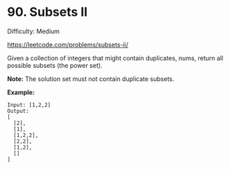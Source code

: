 # 90. Subsets II

Difficulty: Medium

https://leetcode.com/problems/subsets-ii/

Given a collection of integers that might contain duplicates, nums, return all possible subsets (the power set).

**Note:** The solution set must not contain duplicate subsets.

**Example:**
```
Input: [1,2,2]
Output:
[
  [2],
  [1],
  [1,2,2],
  [2,2],
  [1,2],
  []
]
```

